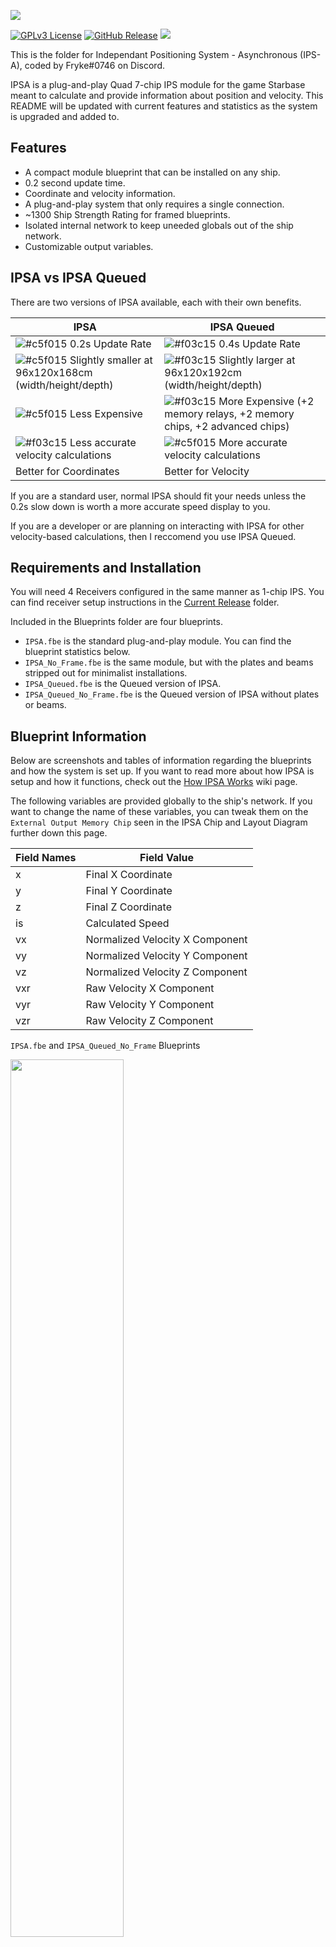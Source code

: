![](https://i.imgur.com/bzVLS2a.png)

[![GPLv3 License](https://img.shields.io/static/v1?label=Licence&message=GPL%20v3&color=green)](https://opensource.org/licenses/) [![GitHub Release](https://img.shields.io/static/v1?label=Version&message=1.0.0&color=blue)]() ![](https://img.shields.io/static/v1?label=Blueprint&message=Available&color=blueviolet)

This is the folder for Independant Positioning System - Asynchronous (IPS-A), coded by Fryke#0746 on Discord.

IPSA is a plug-and-play Quad 7-chip IPS module for the game Starbase meant to calculate and provide information about position and velocity. This README will be updated with current features and statistics as the system is upgraded and added to.

## Features

- A compact module blueprint that can be installed on any ship.
- 0.2 second update time.
- Coordinate and velocity information.
- A plug-and-play system that only requires a single connection.
- ~1300 Ship Strength Rating for framed blueprints.
- Isolated internal network to keep uneeded globals out of the ship network.
- Customizable output variables.

## IPSA vs IPSA Queued

There are two versions of IPSA available, each with their own benefits.

| IPSA | IPSA Queued |
|------|-------------|
| ![#c5f015](https://via.placeholder.com/15/c5f015/000000?text=+) 0.2s Update Rate | ![#f03c15](https://via.placeholder.com/15/f03c15/000000?text=+) 0.4s Update Rate |
| ![#c5f015](https://via.placeholder.com/15/c5f015/000000?text=+) Slightly smaller at 96x120x168cm (width/height/depth) | ![#f03c15](https://via.placeholder.com/15/f03c15/000000?text=+) Slightly larger at 96x120x192cm (width/height/depth) |
| ![#c5f015](https://via.placeholder.com/15/c5f015/000000?text=+) Less Expensive | ![#f03c15](https://via.placeholder.com/15/f03c15/000000?text=+) More Expensive (+2 memory relays, +2 memory chips, +2 advanced chips) |
| ![#f03c15](https://via.placeholder.com/15/f03c15/000000?text=+) Less accurate velocity calculations | ![#c5f015](https://via.placeholder.com/15/c5f015/000000?text=+) More accurate velocity calculations |
| Better for Coordinates | Better for Velocity |

If you are a standard user, normal IPSA should fit your needs unless the 0.2s slow down is worth a more accurate speed display to you.

If you are a developer or are planning on interacting with IPSA for other velocity-based calculations, then I reccomend you use IPSA Queued.

## Requirements and Installation

 You will need 4 Receivers configured in the same manner as 1-chip IPS. You can find receiver setup instructions in the [Current Release](https://github.com/Tmktahu/IPS/tree/main/CurrentRelease) folder.

Included in the Blueprints folder are four blueprints.

- `IPSA.fbe` is the standard plug-and-play module. You can find the blueprint statistics below.
- `IPSA_No_Frame.fbe` is the same module, but with the plates and beams stripped out for minimalist installations.
- `IPSA_Queued.fbe` is the Queued version of IPSA.
- `IPSA_Queued_No_Frame.fbe` is the Queued version of IPSA without plates or beams.

## Blueprint Information

Below are screenshots and tables of information regarding the blueprints and how the system is set up. If you want to read more about how IPSA is setup and how it functions, check out the [How IPSA Works](https://github.com/Tmktahu/IPS/wiki/How-IPSA-Works) wiki page.

The following variables are provided globally to the ship's network. If you want to change the name of these variables, you can tweak them on the `External Output Memory Chip` seen in the IPSA Chip and Layout Diagram further down this page.

Field Names | Field Value
------------|------------
x | Final X Coordinate
y | Final Y Coordinate
z | Final Z Coordinate
is | Calculated Speed
vx | Normalized Velocity X Component
vy | Normalized Velocity Y Component
vz | Normalized Velocity Z Component
vxr | Raw Velocity X Component
vyr | Raw Velocity Y Component
vzr | Raw Velocity Z Component

`IPSA.fbe` and `IPSA_Queued_No_Frame` Blueprints

<img src="https://i.imgur.com/ayXXeOW.png" width="60%">

`IPSA.fbe` Material Cost

<img src="https://i.imgur.com/62jZOBh.png" width="40%">

`IPSA.fbe` Full Part List

<img src="https://i.imgur.com/9eoMs8u.png" width="50%">

`IPSA.fbe` Building Budget

<img src="https://i.imgur.com/ozCSn2y.png" width="30%">

IPSA Chip and Layout Diagram

![IPSA Chip and Layout Diagram](https://i.imgur.com/6zciqzF.png)

## Want to help?

If you are interested in contributing to this project, feel free to look through the [Issues](https://github.com/Tmktahu/IPS/issues) to see what is currently being worked on. Any thoughts, comments, or PRs are much appreciated. If you have any questions or ideas, also feel free to reach out to Fryke#0746 on Discord. You can find me in the official [Starbase Discord](https://discord.com/invite/starbase).

## Special Thanks

- Aersaud#2007 for a ton of development help, bug squashing, and testing
- spedione#9006 for testing
- [Thaccus#0591](https://www.twitch.tv/thaccus) for testing and bug squashing


